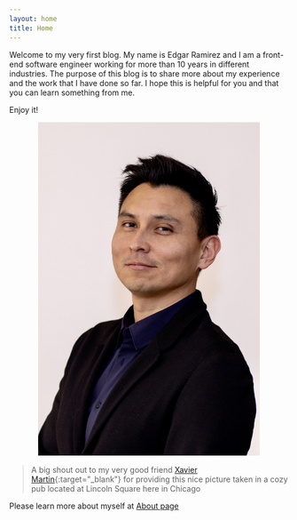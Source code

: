```yaml
---
layout: home
title: Home
---
```


Welcome to my very first blog. My name is Edgar Ramirez and I am a front-end software engineer working for more than 10 years in different industries. The purpose of this blog is to share more about my experience and the work that I have done so far. I hope this is helpful for you and that you can learn something from me.

Enjoy it!

<p style="text-align: center"><img height="600" src="/assets/headshot.jpg"></p>

> A big shout out to my very good friend [Xavier Martin][xavier-martin]{:target="\_blank"} for providing this nice picture taken in a cozy pub located at Lincoln Square here in Chicago

Please learn more about myself at [About page](about)

[xavier-martin]: https://www.instagram.com/vf.visuals/
